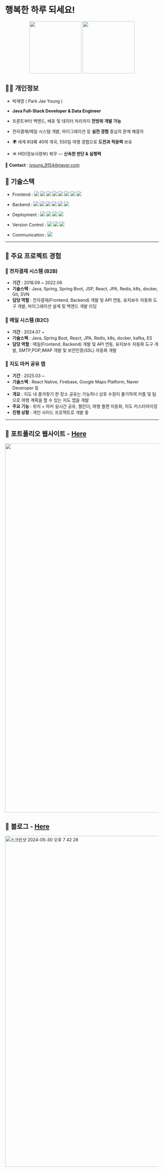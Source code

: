 # 행복한 하루 되세요!
<div align="center">
  <img src="https://github-readme-stats-sand-six-91.vercel.app/api?username=jyoung9154&show_icons=true&theme=calm&count_private=true&hide=stars,prs" height="170"/>
  <img src="https://github-readme-stats-sand-six-91.vercel.app/api/top-langs/?username=jyoung9154&layout=compact&theme=calm" height="170"/>
</div>

## 🙋‍♂️ 개인정보
- 박재영 ( Park Jae Young )
- **Java Full-Stack Developer & Data Engineer**
  
- 프론트부터 백엔드, 배포 및 데이터 처리까지 **전방위 개발 가능**
- 전자결재/메일 시스템 개발, 마이그레이션 등 **실전 경험** 중심의 문제 해결자
- 🌍 세계 6대륙 40여 개국, 550일 여행 경험으로 **도전과 적응력** 보유
- 🪖 HID(정보사령부) 복무 — **신속한 판단 & 실행력**

📧 **Contact** : jyoung_9154@naver.com

## 🔨 기술스택
- Frontend :
<span><img src="https://img.shields.io/badge/HTML-e34f26?style=flat&logo=html5&logoColor=white"/></span>
<span><img src="https://img.shields.io/badge/CSS-1572b6?style=flat&logo=css3&logoColor=white"/></span>
<span><img src="https://img.shields.io/badge/JavaScript-dbab09?style=flat&logo=javascript&logoColor=white"/></span>
<span><img src="https://img.shields.io/badge/React-61dafb?style=flat&logo=react&logoColor=white"/></span>
<span><img src="https://img.shields.io/badge/jQuery-0769ad?style=flat&logo=jquery&logoColor=white"/></span>
<span><img src="https://img.shields.io/badge/Bootstrap-7952B3?style=flat&logo=bootstrap&logoColor=white"/></span>
<span><img src="https://img.shields.io/badge/React Query-FF4154?style=flat&logo=react-query&logoColor=white"/></span>
<span><img src="https://img.shields.io/badge/React Hook Form-EC5990?style=flat&logo=react-hook-form&logoColor=white"/></span>

- Backend :
<span><img src="https://img.shields.io/badge/Java-3776AB?style=flat&logo=java&logoColor=white"/></span>
<span><img src="https://img.shields.io/badge/Spring-8bc34b?style=flat&logo=spring&logoColor=white"/></span>
<span><img src="https://img.shields.io/badge/SpringBoot-41AD48?style=flat&logo=springboot&logoColor=white"/></span>
<span><img src="https://img.shields.io/badge/JPA-FFCA28?style=flat&logo=JPA&logoColor=white"/></span>
<span><img src="https://img.shields.io/badge/Linux-3776AB?style=flat&logo=linux&logoColor=white"/></span>
<span><img src="https://img.shields.io/badge/Kafka-231f20?style=flat&logo=apachekafka&logoColor=white"/></span>

- Deployment :
<span><img src="https://img.shields.io/badge/Redis-232f3e?style=flat&logo=redis&logoColor=white"/></span>
<span><img src="https://img.shields.io/badge/Nginx-00c7b7?style=flat&logo=nginx&logoColor=white"/></span>
<span><img src="https://img.shields.io/badge/Docker-2496ED?style=flat&logo=docker&logoColor=white"/></span>
<span><img src="https://img.shields.io/badge/Kubernetes-326ce5?style=flat&logo=kubernetes&logoColor=white"/></span>

- Version Control :
<span><img src="https://img.shields.io/badge/Git-f05032?style=flat&logo=git&logoColor=white"/></span>
<span><img src="https://img.shields.io/badge/GitHub-181717?style=flat&logo=github&logoColor=white"/></span>
<span><img src="https://img.shields.io/badge/SVN-0052cc?style=flat&logo=svn&logoColor=white"/></span><br/>
- Communication :
<span><img src="https://img.shields.io/badge/Jira-0052cc?style=flat&logo=jira&logoColor=white"/></span>

---

## 💼 주요 프로젝트 경험

### 📌 전자결재 시스템 (B2B)
- **기간** : 2018.09 ~ 2022.06
- **기술스택** : Java, Spring, Spring Boot, JSP, React, JPA, Redis, k8s, docker, Git, SVN
- **담당 역할** : 전자결재(Frontend, Backend) 개발 및 API 연동, 유지보수 자동화 도구 개발, 마이그레이션 설계 및 백엔드 개발 리딩

### 📌 메일 시스템 (B2C)
- **기간** : 2024.07 ~ 
- **기술스택** : Java, Spring Boot, React, JPA, Redis, k8s, docker, kafka, ES
- **담당 역할** : 메일(Frontend, Backend) 개발 및 API 연동, 유지보수 자동화 도구 개발, SMTP,POP,IMAP 개발 및 보안인증(SSL) 자동화 개발

### 📌 지도 마커 공유 앱
- **기간** : 2025.03 ~ 
- **기술스택** : React Native, Firebase, Google Maps Platform, Naver Deveroper 등
- **개요** : 지도 내 즐겨찾기 한 장소 공유는 가능하나 상호 수정이 불가하여 커플 및 팀으로 여행 계획을 할 수 있는 지도 앱을 개발   
- **주요 기능** : 위치 + 마커 실시간 공유, 캘린더, 여행 플랜 자동화, 지도 커스터마이징
- **진행 상황** : 개인 사이드 프로젝트로 개발 중

---

## 📝 포트폴리오 웹사이트 - <a href="https://jyoung9154.github.io">Here</a>
[<img width="1206" src="https://github.com/jyoung9154/jyoung9154/assets/38848601/0b1a8958-6ed9-4f89-b24a-8201a3990b38">](https://jyoung9154.github.io)
## 📝 블로그 - <a href="https://velog.io/@jyoung9154/repositioning">Here</a> 
[<img width="1081" alt="스크린샷 2024-05-30 오후 7 42 28" src="https://github.com/jyoung9154/jyoung9154/assets/38848601/17e0ce7c-2eba-4169-ba7b-2469f0c631a0">](https://velog.io/@jyoung9154)
